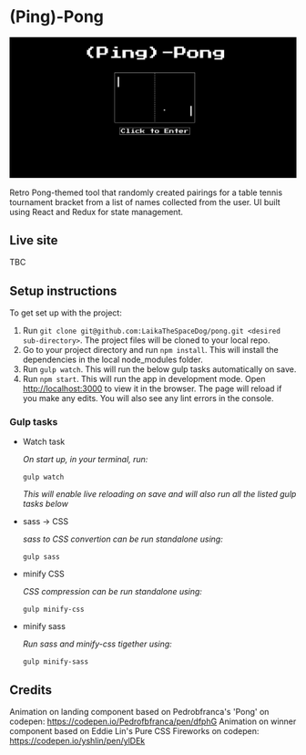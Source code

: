 # (Ping)-Pong
![Screen shot of landing page of (Ping)-Pong](pong.png)

Retro Pong-themed tool that randomly created pairings for a table tennis tournament bracket from a list of names collected from the user. UI built using React and Redux for state management.

## Live site

TBC

## Setup instructions

To get set up with the project:

1.  Run `git clone git@github.com:LaikaTheSpaceDog/pong.git <desired sub-directory>`. The project files will be cloned to your local repo.
2.  Go to your project directory and run `npm install`. This will install the dependencies in the local node_modules folder.
3.  Run `gulp watch`. This will run the below gulp tasks automatically on save.
4.  Run `npm start`. This will run the app in development mode. Open [http://localhost:3000](http://localhost:3000) to view it in the browser. The page will reload if you make any edits. You will also see any lint errors in the console.

### Gulp tasks

- Watch task

  _On start up, in your terminal, run:_

  ```
  gulp watch
  ```
  _This will enable live reloading on save and will also run all the listed gulp tasks below_

- sass -> CSS

  _sass to CSS convertion can be run standalone using:_

  ```
  gulp sass
  ```

- minify CSS

  _CSS compression can be run standalone using:_

  ```
  gulp minify-css
  ```
- minify sass
  
  _Run sass and minify-css tigether using:_
    ```
  gulp minify-sass
  ```

## Credits

Animation on landing component based on Pedrobfranca's 'Pong' on codepen: https://codepen.io/Pedrofbfranca/pen/dfphG
Animation on winner component based on Eddie Lin's Pure CSS Fireworks on codepen: https://codepen.io/yshlin/pen/ylDEk